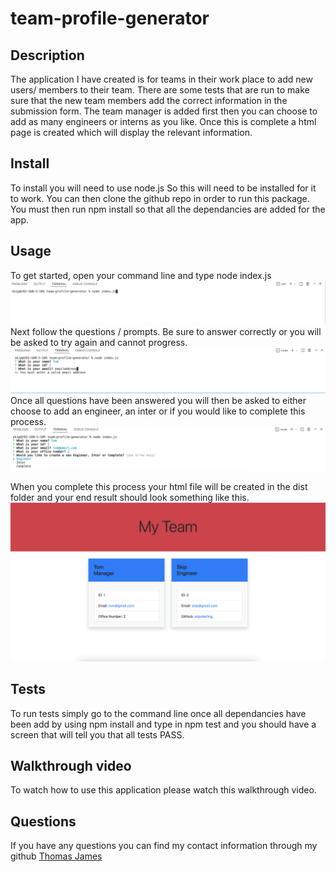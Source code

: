 # team-profile-generator

## Description

The application I have created is for teams in their work place to add new users/ members to their team. There are some tests that are run to make sure that the new team members add the correct information in the submission form.
The team manager is added first then you can choose to add as many engineers or interns as you like. Once this is complete a html page is created which will display the relevant information.

## Install
To install you will need to use node.js So this will need to be installed for it to work. You can then clone the github repo in order to run this package. You must then run npm install so that all the dependancies are added for the app.

## Usage
To get started, open your command line and type node index.js
<img src="./img/s1.png">
Next follow the questions / prompts. Be sure to answer correctly or you will be asked to try again and cannot progress.
<img src="./img/s2.png">
Once all questions have been answered you will then be asked to either choose to add an engineer, an inter or if you would like to complete this process.
<img src="./img/s3.png">

When you complete this process your html file will be created in the dist folder and your end result should look something like this. 
<img src="./img/s4.png">

## Tests
To run tests simply go to the command line once all dependancies have been add by using npm install and type in npm test and you should have a screen that will tell you that all tests PASS.

## Walkthrough video
To watch how to use this application please watch this walkthrough video.

## Questions 
If you have any questions you can find my contact information through my github <a href="https://github.com/skipsterling">Thomas James</a>